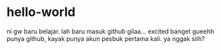 # hello-world
ni gw baru belajar. lah baru masuk github gilaa...
excited banget gueehh punya github, kayak punya akun pesbuk pertama kali. ya nggak siih?
